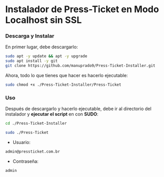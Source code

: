 # Instalador de Press-Ticket en Modo Localhost sin SSL

### Descarga y Instalar

En primer lugar, debe descargarlo:


```bash
sudo apt -y update && apt -y upgrade
sudo apt install -y git
git clone https://github.com/manuprado9/Press-Ticket-Installer.git
```

Ahora, todo lo que tienes que hacer es hacerlo ejecutable:

```bash
sudo chmod +x ./Press-Ticket-Installer/Press-Ticket
```

### Uso

Después de descargarlo y hacerlo ejecutable, debe ir al directorio del instalador y **ejecutar el script** en con **SUDO**:

```bash
cd ./Press-Ticket-Installer
```

```bash
sudo ./Press-Ticket
```

* Usuario: 
```bash
admin@pressticket.com.br  
```
* Contraseña: 
```bash
admin
```

